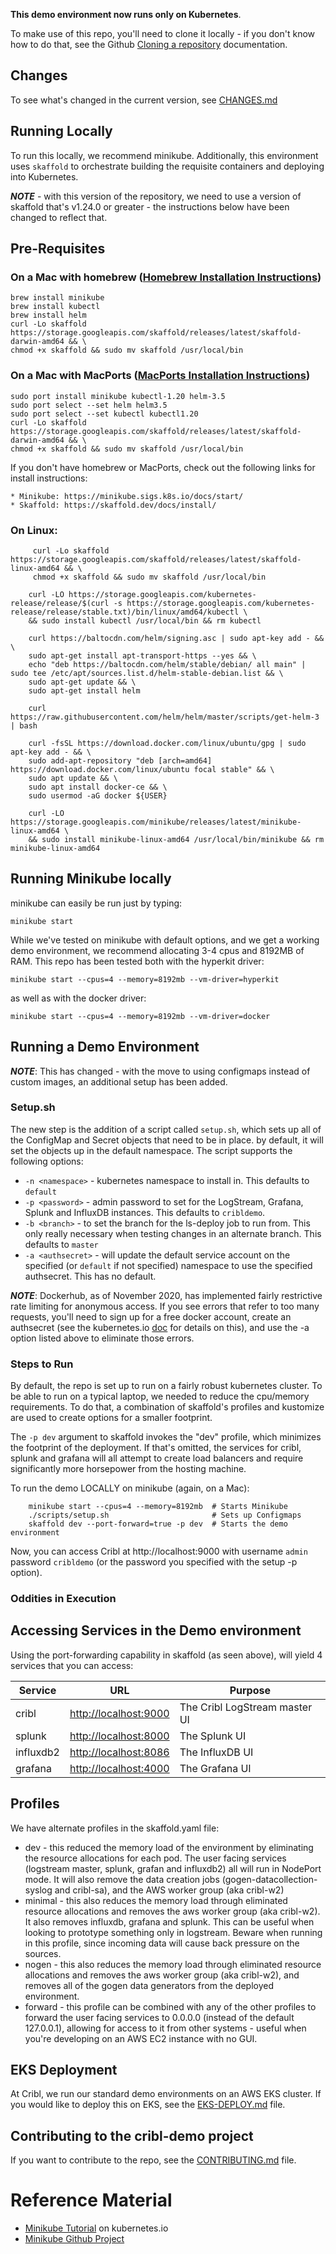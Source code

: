 
**This demo environment now runs only on Kubernetes**. 

To make use of this repo, you'll need to clone it locally - if you don't know how to do that, see the Github [Cloning a repository](https://docs.github.com/en/github/creating-cloning-and-archiving-repositories/cloning-a-repository) documentation. 

## Changes

To see what's changed in the current version, see [CHANGES.md](CHANGES.md)

## Running Locally

To run this locally, we recommend minikube. Additionally, this environment uses `skaffold` to orchestrate building the requisite containers and deploying into Kubernetes. 

_**NOTE**_ - with this version of the repository, we need to use a version of skaffold that's v1.24.0 or greater - the instructions below have been changed to reflect that.  

## Pre-Requisites

### On a Mac with homebrew ([Homebrew Installation Instructions](https://docs.brew.sh/Installation))

```
brew install minikube
brew install kubectl
brew install helm
curl -Lo skaffold https://storage.googleapis.com/skaffold/releases/latest/skaffold-darwin-amd64 && \
chmod +x skaffold && sudo mv skaffold /usr/local/bin
```

### On a Mac with MacPorts ([MacPorts Installation Instructions](https://www.macports.org/install.php))
```
sudo port install minikube kubectl-1.20 helm-3.5
sudo port select --set helm helm3.5
sudo port select --set kubectl kubectl1.20
curl -Lo skaffold https://storage.googleapis.com/skaffold/releases/latest/skaffold-darwin-amd64 && \
chmod +x skaffold && sudo mv skaffold /usr/local/bin
```

If you don't have homebrew or MacPorts, check out the following links for install instructions:

    * Minikube: https://minikube.sigs.k8s.io/docs/start/
    * Skaffold: https://skaffold.dev/docs/install/


### On Linux:
```
     curl -Lo skaffold https://storage.googleapis.com/skaffold/releases/latest/skaffold-linux-amd64 && \
     chmod +x skaffold && sudo mv skaffold /usr/local/bin

    curl -LO https://storage.googleapis.com/kubernetes-release/release/$(curl -s https://storage.googleapis.com/kubernetes-release/release/stable.txt)/bin/linux/amd64/kubectl \
    && sudo install kubectl /usr/local/bin && rm kubectl

    curl https://baltocdn.com/helm/signing.asc | sudo apt-key add - && \
    sudo apt-get install apt-transport-https --yes && \
    echo "deb https://baltocdn.com/helm/stable/debian/ all main" | sudo tee /etc/apt/sources.list.d/helm-stable-debian.list && \
    sudo apt-get update && \
    sudo apt-get install helm

    curl https://raw.githubusercontent.com/helm/helm/master/scripts/get-helm-3 | bash

    curl -fsSL https://download.docker.com/linux/ubuntu/gpg | sudo apt-key add - && \
    sudo add-apt-repository "deb [arch=amd64] https://download.docker.com/linux/ubuntu focal stable" && \
    sudo apt update && \
    sudo apt install docker-ce && \
    sudo usermod -aG docker ${USER}

    curl -LO https://storage.googleapis.com/minikube/releases/latest/minikube-linux-amd64 \
    && sudo install minikube-linux-amd64 /usr/local/bin/minikube && rm minikube-linux-amd64
```

## Running Minikube locally

minikube can easily be run just by typing:

```
minikube start
```

While we've tested on minikube with default options, and we get a working demo environment, we recommend allocating 3-4 cpus and 8192MB of RAM. This repo has been tested both with the hyperkit driver:

```
minikube start --cpus=4 --memory=8192mb --vm-driver=hyperkit
```

as well as with the docker driver:

```
minikube start --cpus=4 --memory=8192mb --vm-driver=docker
```

## Running a Demo Environment


**_NOTE_**: This has changed - with the move to using configmaps instead of custom images, an additional setup has been added.

### Setup.sh 
The new step is the addition of a script called `setup.sh`, which sets up all of the ConfigMap and Secret objects that need to be in place. by default, it will set the objects up in the default namespace. The script supports the following options:
* `-n <namespace>` - kubernetes namespace to install in. This defaults to `default`
* `-p <password>` - admin password to set for the LogStream, Grafana, Splunk and InfluxDB instances. This defaults to `cribldemo`.
* `-b <branch>` - to set the branch for the ls-deploy job to run from. This only really necessary when testing changes in an alternate branch. This defaults to `master`
* `-a <authsecret>` - will update the default service account on the specified (or `default` if not specified) namespace to use the specified authsecret. This has no default.

**_NOTE_**: Dockerhub, as of November 2020, has implemented fairly restrictive rate limiting for anonymous access. If you see errors that refer to too many requests, you'll need to sign up for a free docker account, create an authsecret (see the kubernetes.io [doc](https://kubernetes.io/docs/tasks/configure-pod-container/configure-service-account/#add-imagepullsecrets-to-a-service-account) for details on this), and use the -a option listed above to eliminate those errors. 

### Steps to Run

By default, the repo is set up to run on a fairly robust kubernetes cluster. To be able to run on a typical laptop, we needed to reduce the cpu/memory requirements. To do that, a combination of skaffold's profiles and kustomize are used to create options for a smaller footprint. 

The `-p dev` argument to skaffold invokes the "dev" profile, which minimizes the footprint of the deployment. If that's omitted, the services for cribl, splunk and grafana will all attempt to create load balancers and require significantly more horsepower from the hosting machine.


To run the demo LOCALLY on minikube (again, on a Mac):
```
    minikube start --cpus=4 --memory=8192mb  # Starts Minikube
    ./scripts/setup.sh                       # Sets up Configmaps
    skaffold dev --port-forward=true -p dev  # Starts the demo environment
```

Now, you can access Cribl at http://localhost:9000 with username `admin` password `cribldemo` (or the password you specified with the setup -p option). 

### Oddities in Execution


## Accessing Services in the Demo environment

Using the port-forwarding capability in skaffold (as seen above), will yield 4 services that you can access:

|Service|URL|Purpose|
|-------|---|-------|
|cribl|[http://localhost:9000](http://localhost:9000)|The Cribl LogStream master UI|
|splunk|[http://localhost:8000](http://localhost:8000)|The Splunk UI|
|influxdb2|[http://localhost:8086](http://localhost:8086)|The InfluxDB UI|
|grafana|[http://localhost:4000](http://localhost:4000)|The Grafana UI|


## Profiles<a name=profiles></a>

We have alternate profiles in the skaffold.yaml file:

* dev - this reduced the memory load of the environment by eliminating the resource allocations for each pod. The user facing services (logstream master, splunk, grafan and influxdb2) all will run in NodePort mode. It will also remove the data creation jobs (gogen-datacollection-syslog and cribl-sa), and the AWS worker group (aka cribl-w2)
* minimal - this also reduces the memory load through eliminated resource allocations and removes the aws worker group (aka cribl-w2). It also removes influxdb, grafana and splunk. This can be useful when looking to prototype something only in logstream. Beware when running in this profile, since incoming data will cause back pressure on the sources.
* nogen - this also reduces the memory load through eliminated resource allocations and removes the aws worker group (aka cribl-w2), and removes all of the gogen data generators from the deployed environment. 
* forward - this profile can be combined with any of the other profiles to forward the user facing services to 0.0.0.0 (instead of the default 127.0.0.1), allowing for access to it from other systems - useful when you're developing on an AWS EC2 instance with no GUI. 


## EKS Deployment

At Cribl, we run our standard demo environments on an AWS EKS cluster. If you would like to deploy this on EKS, see the [EKS-DEPLOY.md](EKS-DEPLOY.md) file. 

## Contributing to the cribl-demo project

If you want to contribute to the repo, see the [CONTRIBUTING.md](CONTRIBUTING.md) file.

# Reference Material

* [Minikube Tutorial](https://kubernetes.io/docs/tutorials/hello-minikube/) on kubernetes.io
* [Minikube Github Project](https://github.com/kubernetes/minikube)
